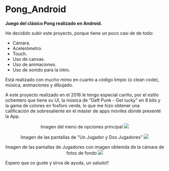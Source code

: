 # Pong_Android

**Juego del clásico Pong realizado en Android.**

He decidido subir este proyecto, porque tiene un poco casi de de todo:
 - Cámara.
 - Acelerómetro.
 - Touch.
 - Uso de canvas.
 - Uso de animaciones.
 - Uso de sonido para la intro.
 
Está realizado con mucho mimo en cuanto a código limpio (o clean code), música, animaciones y dibujado.

A este proyecto realizado en el 2016 le tengo especial cariño, por el estilo ochentero que tiene su UI, la música de "Daft Punk - Get lucky" en 8 bits y la gama de colores en fosforo verde, lo que me hizo obtener una calificación de sobresaliente en el máster de apps móviles dónde presenté la App.

<p align="center">
Imagen del menú de opciones principal
<img src="https://raw.githubusercontent.com/antoniomy82/Intents_tutorial_Youtube/master/capturas/activity1.PNG">
</p>

<p align="center">
Imagen de las pantallas de "Un Jugador y Dos Jugadores"
<img src="https://raw.githubusercontent.com/antoniomy82/Intents_tutorial_Youtube/master/capturas/activity2.PNG">
</p>

<p align="center">
Imagen de las pantallas de Jugadores con imagen obtenida de la cámara de fotos de fondo
<img src="https://raw.githubusercontent.com/antoniomy82/Intents_tutorial_Youtube/master/capturas/activity2.PNG">
</p>

Espero que os guste y sirva de ayuda, un saludo!!
